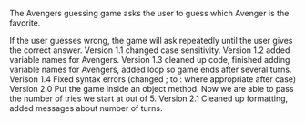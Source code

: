 The Avengers guessing game asks the user to guess which Avenger is the favorite.

If the user guesses wrong, the game will ask repeatedly until the user gives the correct answer.
Version 1.1 changed case sensitivity.
Version 1.2 added variable names for Avengers.
Version 1.3 cleaned up code, finished adding variable names for Avengers, added loop so game ends after several turns.
Verison 1.4 Fixed syntax errors (changed ; to : where appropriate after case)
Version 2.0 Put the game inside an object method. Now we are able to pass the number of tries we start at out of 5.
Version 2.1 Cleaned up formatting, added messages about number of turns.